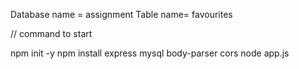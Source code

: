 Database name = assignment
Table name= favourites

// command to start

npm init -y
npm install express mysql body-parser cors
node app.js
